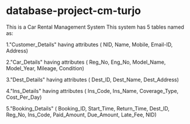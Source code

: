# database-project-cm-turjo
This is a Car Rental Management System
This system has 5 tables named as:

1."Customer_Details" having attributes ( NID, Name, Mobile, Email-ID, Address)


2."Car_Details" having attributes ( Reg_No, Eng_No, Model_Name, Model_Year, Mileage, Condition)


3."Dest_Details" having attributes ( Dest_ID, Dest_Name, Dest_Address)


4."Ins_Details" having attributes ( Ins_Code, Ins_Name, Coverage_Type, Cost_Per_Day)


5."Booking_Details" ( Booking_ID, Start_Time, Return_Time, Dest_ID, Reg_No, Ins_Code, Paid_Amount, Due_Amount, Late_Fee, NID)


